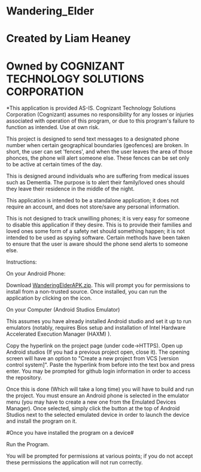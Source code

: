 # Wandering_Elder
# Created by Liam Heaney
# Owned by COGNIZANT TECHNOLOGY SOLUTIONS CORPORATION
*This application is provided AS-IS. Cognizant Technology Solutions Corporation (Cognizant) assumes no responsibility for any losses or injuries associated with operation of this program, or due to this program's failure to function as intended. Use at own risk.

This project is designed to send text messages to a designated phone number when certain geographical boundaries (geofences) are broken. In short, the user can set 'fences', and when the user leaves the area of those phonces, the phone will alert someone else. These fences can be set only to be active at certain times of the day.

This is designed around individuals who are suffering from medical issues such as Dementia. The purpose is to alert their family/loved ones should they leave their residence in the middle of the night.

This application is intended to be a standalone application; it does not require an account, and does not store/save any personal information.

This is not designed to track unwilling phones; it is very easy for someone to disable this application if they desire. This is to provide their families and loved ones some form of a safety net should something happen; it is not intended to be used as spying software. Certain methods have been taken to ensure that the user is aware should the phone send alerts to someone else.


Instructions:

On your Android Phone:

Download [WanderingElderAPK.zip](https://github.com/LiamHeaney/Wandering_Elder/files/9182329/WanderingElderAPK.zip).
This will prompt you for permissions to install from a non-trusted source. Once installed, you can run the application by clicking on the icon. 

On your Computer (Android Studios Emulator)

This assumes you have already installed Android studio and set it up to run emulators (notably, requires Bios setup and installation of Intel Hardware Accelerated Execution Manager (HAXM) ).

Copy the hyperlink on the project page (under code->HTTPS). Open up Android studios (If you had a previous project open, close it). The opening screen will have an option to "Create a new project from VCS [version control system]". Paste the hyperlink from before into the text box and press enter. You may be prompted for github login information in order to access the repository.

Once this is done (Which will take a long time) you will have to build and run the project. You must ensure an Android phone is selected in the emulator menu (you may have to create a new one from the Emulated Devices Manager). Once selected, simply click the button at the top of Android Studios next to the selected emulated device in order to launch the device and install the program on it.


#Once you have installed the program on a device#

Run the Program.

You will be prompted for permissions at various points; if you do not accept these permissions the application will not run correctly. 

